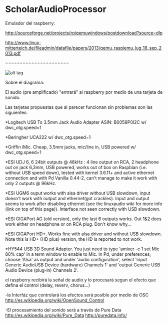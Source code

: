 ScholarAudioProcessor
=====================


Emulador del raspberry: 

http://sourceforge.net/projects/rpiqemuwindows/postdownload?source=dlp

http://www.linux-mitterteich.de/fileadmin/datafile/papers/2013/qemu_raspiemu_lug_18_sep_2013.pdf

======================


![alt tag](https://raw.github.com/AudioProcessor/ScholarAudioProcessor/master/Diagrama-Base-controlador-Raspberry.jpg)


Sobre el diagrama: 

El audio (pre amplificado) "entrará" al raspberry por medio de una tarjeta de sonido.

Las tarjetas propuestas que al parecer funcionan sin problemas son las siguientes: 

*Logitech USB To 3.5mm Jack Audio Adapter ASIN: B0058P0I2C w/ dwc_otg.speed=1

*Beringher UCA222 w/ dwc_otg.speed=1

*Griffin iMic. Cheap, 3.5mm jacks, mic/line in, USB powered w/ dwc_otg.speed=1

*ESI UDJ 6, 6 24bit outputs @ 48kHz : 4 line output on RCA, 2 headphone out on jack 6,3mm, USB powered, works out of box on Raspbian (i.e. without USB speed down), tested with kernel 3.6.11+ and active ethernet connection and with Pd Vanilla 0.44-2, can't manage to make it work with only 2 outputs @ 96kHz.

*ESI UGM6 ouput works with alsa driver without USB slowdown, input doesn't work with output and ethernet(got crackles). Input and output seems to work after disabling ethernet (see the linuxaudio wiki for more info (link on top of this page)). Interface not seen correctly with USB slowdown.

*ESI GIGAPort AG (old version), only the last 6 outputs works. Out 1&2 does work either on headphone or on RCA plug. Don't know why...

*ESI GIGAPort HD+. Works fine with alsa driver and without USB slowdown. Note this is HD+ (HD plus) version, the HD is reported to not work.

*HY544 USB 3D Sound Adapter. You just need to type 'amixer -c 1 set Mic 80% cap' in a term window to enable to Mic. In Pd, under preferences, choose 'Alsa' as output and under 'audio configuration', select 'input Generic AudioUSB Device (hardware) Channels 1' and 'output Generic USB Audio Device (plug-in) Channels 2'.

el raspberry recibirá la señal de audio y lo procesará segun el efecto que defina el control (delay, reverv, chorus...) 


-la Interfáz que controlará los efectos será posible por medio de OSC 
http://es.wikipedia.org/wiki/OpenSound_Control


-El procesamiento del sonido será a través de Pure Data
http://es.wikipedia.org/wiki/Pure_Data
http://puredata.info/

